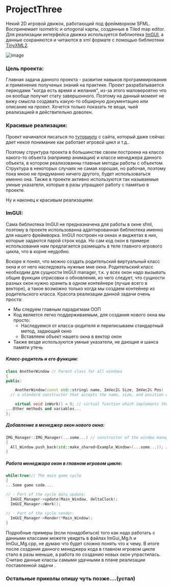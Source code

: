 # ProjectThree
Некий 2D игровой движок, работающий под фреймворком SFML. Воспринемает isometric и ortogonal карты, созданные в Tiled map editor.
Для реализации интерфейса движка используется библиотека [ImGUI](https://github.com/eliasdaler/imgui-sfml), а данные сохраняются и читаются в xml формате с помощью библиотеки [TinyXML2](https://github.com/leethomason/tinyxml2).

![image](https://user-images.githubusercontent.com/57567072/157476781-ce84073d-d0e6-449b-9af3-ba689a18a808.png)

### Цель проекта:
Главная задача данного проекта - развитие навыков программирования и применение полученых знаний на практике. 
Проект разрабатывается периодами "когда есть время и желания", из-за этого маловероятно что он вообще получит стату завершонного.
Поэтому на данный момент не вижу смысла создавать какую-то обширную документацию или описание на проект.
Хочется только показать те вещи, чьей реализацией я действительно доволен.

### Красивые реализации:
Проект начинался писаться по [туториулу](https://kychka-pc.ru/sfml/urok-1-podklyuchenie-biblioteki-k-srede-razrabotki-visual-studio-2013.html) с сайта, который даже сейчас дает некое понимание как работает игровой цикл и т.д..

Поэтому структура проекта в большинстве своем построена на классе какого-то объекта (например анимации) и классе менеджера данного объекта, в котором реализованны главные методы работы с объектом. 
Структура в некоторых случаях не самая хорошая, но рабочая, поэтому пока мною не придуманно ничего другого, будет использоваться именно она.
Также в проекте активно используются так называемые умные указатели, которые в разы упращают работу с памятью в проекте. 

Ну и наконец к красивым реализациям:

### ImGUI:
Сама библиотека ImGUI не предназначена для работы в окне sfml, поэтому в проекте использованна адаптированная библиотека именно для нашего фреймворка.
ImGUI построен на окнах и виджетах в них, которые задаются парой строк кода. Но сам код окон в примере использования нам предлагается размещать в теле главного игрового цикла, что в корне неудобно.

Вскоре я понял, что можно создать родительский виртуальный класс окна и от него наследовать нужные мне окна.
Родительский класс необходим для сущности ImGUI manager, т.к. у всех окон надо вызывать общие функции отрисовки о обновления, из чего следует, что сущности разных окон нужно хранить в одном контейнере (лучше всего в векторе), а такое возможно только когда мы создаем контейнер из родительского класса. 
Красота реализации данной задачи очень проста:
- Мы следуем главным парадигмам ООП
- Код является легко поддерживаемым, для создания нового окна мы просто:
  - Наследуемся от класса-родителя и переписываем стандартный метод, задающий окно
  - Вставляем объект нашего окна в вектор окон
- Также везде используются умные указатели, не дающие и шанса памяти утечь
##### Класс-родитель и его функции:
```c++
class AnotherWindow // Parent class for all windows
{
public:

	AnotherWindow(const std::string& name, ImVec2& Size, ImVec2& Pos) : name_Windows(name), WinSize(Size), WinPos(Pos) {}
  // a standard constructor that accepts the name, size, and position of the window

	virtual void inWork() = 0; // virtual function which implements the functionality of the window
...Other methods and variables...
};
```
##### Добавление в менеджер окон нового окна:
```c++
IMG_Manager::IMG_Manager(...some...) // constructor of the window manager class
{
  All_Window.push_back(std::make_shared<Example_Window>(...some...)); // adding a new window to the window vector
}
```
##### Работа менеджара окон в главном игровом цикле:
```c++
while(true)// The main game cycle
{
...Some game code....

// - Part of the cycle data update:
  ImGUI_Manager->update(Main_Window, deltaClock);
  ImGUI_Manager->Work();
  
// - Part of the cycle render:
  ImGUI_Manager->Render(*Main_Window);
}
```

Подробные примеры (если понадобиться) того как надо работать с данными классами можете увидеть в файлах ImGui_Mg.h и ImGui_Mg.cpp, не думаю что будет сложно понять что к чему. 
В итоге после создания данного менеджера кода в главном игровом цикле стало в разы меньше, а работа по созданию новых окон упрастилась.
Считаю данные классы самыми удачными в плане реализации поставленной задачи  .

### Остальные приколы опишу чуть позже....(устал)

